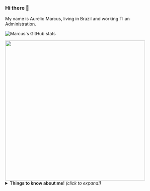 ### Hi there 👋



<p>My name is Aurelio Marcus, living in Brazil and working TI an Administration.</p>

![Marcus's GitHub stats](https://github-readme-stats.vercel.app/api?username=anuraghazra&show_icons=true&theme=radical)



<img src="https://user-images.githubusercontent.com/84048306/121829926-3ae44380-cc9a-11eb-9083-a04a5f0baf76.gif" min-width="400px" max-width="400px" width="450px" align="center" >



<details>
  <summary> <b> Things to know about me! </b> <i>(click to expand!)</i> </summary>
  
  <br>
  Clique aqhi para expandir !
  
</details>

<!--
Here are some ideas to get you started:

- 🔭 I’m currently working on ...
- 🌱 I’m currently learning ...
- 👯 I’m looking to collaborate on ...
- 🤔 I’m looking for help with ...
- 💬 Ask me about ...
- 📫 How to reach me: ...
- 😄 Pronouns: ...
- ⚡ Fun fact: ...
-->
